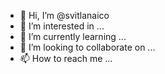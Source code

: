 - 👋 Hi, I’m @svitlanaico
- 👀 I’m interested in ...
- 🌱 I’m currently learning ...
- 💞️ I’m looking to collaborate on ...
- 📫 How to reach me ...

<!---
svitlanaico/svitlanaico is a ✨ special ✨ repository because its `README.md` (this file) appears on your GitHub profile.
You can click the Preview link to take a look at your changes.
--->
